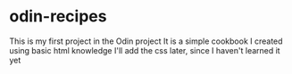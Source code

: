# odin-recipes
This is my first project in the Odin project
It is a simple cookbook I created using basic html knowledge
I'll add the css later, since I haven't learned it yet